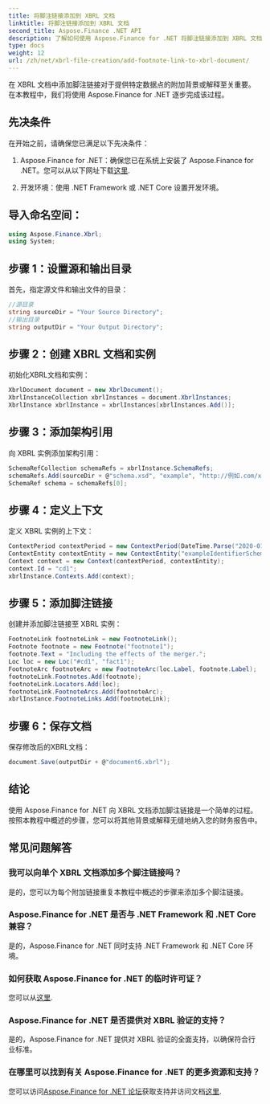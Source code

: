 ```yaml
---
title: 将脚注链接添加到 XBRL 文档
linktitle: 将脚注链接添加到 XBRL 文档
second_title: Aspose.Finance .NET API
description: 了解如何使用 Aspose.Finance for .NET 将脚注链接添加到 XBRL 文档。轻松通过附加背景信息增强财务报告。
type: docs
weight: 12
url: /zh/net/xbrl-file-creation/add-footnote-link-to-xbrl-document/
---
```

在 XBRL 文档中添加脚注链接对于提供特定数据点的附加背景或解释至关重要。在本教程中，我们将使用 Aspose.Finance for .NET 逐步完成该过程。
## 先决条件
在开始之前，请确保您已满足以下先决条件：
1.  Aspose.Finance for .NET：确保您已在系统上安装了 Aspose.Finance for .NET。您可以从以下网址下载[这里](https://releases.aspose.com/finance/net/).
  
2. 开发环境：使用 .NET Framework 或 .NET Core 设置开发环境。
## 导入命名空间：
```csharp
using Aspose.Finance.Xbrl;
using System;
```
## 步骤 1：设置源和输出目录
首先，指定源文件和输出文件的目录：
```csharp
//源目录
string sourceDir = "Your Source Directory";
//输出目录
string outputDir = "Your Output Directory";
```
## 步骤 2：创建 XBRL 文档和实例
初始化XBRL文档和实例：
```csharp
XbrlDocument document = new XbrlDocument();
XbrlInstanceCollection xbrlInstances = document.XbrlInstances;
XbrlInstance xbrlInstance = xbrlInstances[xbrlInstances.Add()];
```
## 步骤 3：添加架构引用
向 XBRL 实例添加架构引用：
```csharp
SchemaRefCollection schemaRefs = xbrlInstance.SchemaRefs;
schemaRefs.Add(sourceDir + @"schema.xsd", "example", "http://例如.com/xbrl/taxonomy”);
SchemaRef schema = schemaRefs[0];
```
## 步骤 4：定义上下文
定义 XBRL 实例的上下文：
```csharp
ContextPeriod contextPeriod = new ContextPeriod(DateTime.Parse("2020-01-01"), DateTime.Parse("2020-02-10"));
ContextEntity contextEntity = new ContextEntity("exampleIdentifierScheme", "exampleIdentifier");
Context context = new Context(contextPeriod, contextEntity);
context.Id = "cd1";
xbrlInstance.Contexts.Add(context);
```
## 步骤 5：添加脚注链接
创建并添加脚注链接至 XBRL 实例：
```csharp
FootnoteLink footnoteLink = new FootnoteLink();
Footnote footnote = new Footnote("footnote1");
footnote.Text = "Including the effects of the merger.";
Loc loc = new Loc("#cd1", "fact1");
FootnoteArc footnoteArc = new FootnoteArc(loc.Label, footnote.Label);
footnoteLink.Footnotes.Add(footnote);
footnoteLink.Locators.Add(loc);
footnoteLink.FootnoteArcs.Add(footnoteArc);
xbrlInstance.FootnoteLinks.Add(footnoteLink);
```
## 步骤 6：保存文档
保存修改后的XBRL文档：
```csharp
document.Save(outputDir + @"document6.xbrl");
```

## 结论
使用 Aspose.Finance for .NET 向 XBRL 文档添加脚注链接是一个简单的过程。按照本教程中概述的步骤，您可以将其他背景或解释无缝地纳入您的财务报告中。
## 常见问题解答
### 我可以向单个 XBRL 文档添加多个脚注链接吗？
是的，您可以为每个附加链接重复本教程中概述的步骤来添加多个脚注链接。
### Aspose.Finance for .NET 是否与 .NET Framework 和 .NET Core 兼容？
是的，Aspose.Finance for .NET 同时支持 .NET Framework 和 .NET Core 环境。
### 如何获取 Aspose.Finance for .NET 的临时许可证？
您可以从[这里](https://purchase.aspose.com/temporary-license/).
### Aspose.Finance for .NET 是否提供对 XBRL 验证的支持？
是的，Aspose.Finance for .NET 提供对 XBRL 验证的全面支持，以确保符合行业标准。
### 在哪里可以找到有关 Aspose.Finance for .NET 的更多资源和支持？
您可以访问[Aspose.Finance for .NET 论坛](https://forum.aspose.com/c/finance/43)获取支持并访问文档[这里](https://reference.aspose.com/finance/net/).